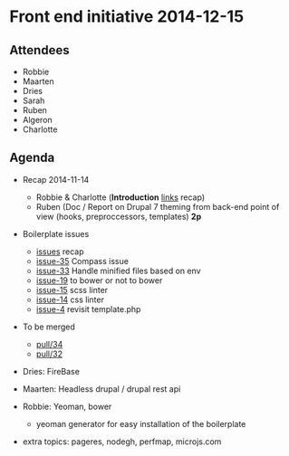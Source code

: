 # Front end initiative 2014-12-15

## Attendees
  * Robbie
  * Maarten
  * Dries
  * Sarah
  * Ruben
  * Algeron
  * Charlotte


## Agenda

  * Recap 2014-11-14
    * Robbie & Charlotte (**Introduction** [links](https://dl.dropboxusercontent.com/u/7422112/always/usefull_links_list.html) recap)
    * Ruben (Doc / Report on Drupal 7 theming from back-end point of view (hooks, preproccessors, templates) **2p**

  * Boilerplate issues
      * [issues](https://github.com/Crosscheck/drupal-theme-boilerplate/issues) recap
      * [issue-35](https://github.com/Crosscheck/drupal-theme-boilerplate/issues/35) Compass issue
      * [issue-33](https://github.com/Crosscheck/drupal-theme-boilerplate/issues/33) Handle minified files based on env
      * [issue-19](https://github.com/Crosscheck/drupal-theme-boilerplate/issues/19) to bower or not to bower
      * [issue-15](https://github.com/Crosscheck/drupal-theme-boilerplate/issues/15) scss linter
      * [issue-14](https://github.com/Crosscheck/drupal-theme-boilerplate/issues/14) css linter
      * [issue-4](https://github.com/Crosscheck/drupal-theme-boilerplate/issues/4) revisit template.php
    
  * To be merged
    * [pull/34](https://github.com/Crosscheck/drupal-theme-boilerplate/pull/34)
    * [pull/32](https://github.com/Crosscheck/drupal-theme-boilerplate/pull/32)

  * Dries: FireBase
  * Maarten: Headless drupal / drupal rest api
  * Robbie: Yeoman, bower
    * yeoman generator for easy installation of the boilerplate
  * extra topics: pageres, nodegh, perfmap, microjs.com
